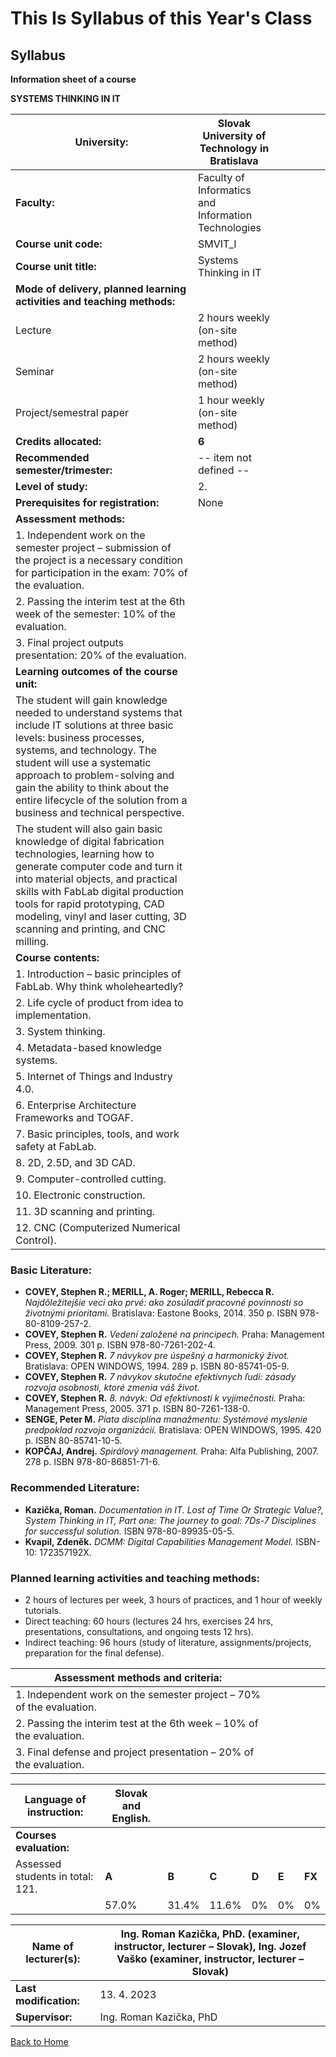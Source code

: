 # This Is Syllabus of this Year's Class #

## Syllabus

**Information sheet of a course**

**SYSTEMS THINKING IN IT**

| **University:**                     | Slovak University of Technology in Bratislava    | | | | | |
| ------------------------------------ | ------------------------------------------------ | - | - | - | - | - |
| **Faculty:**                         | Faculty of Informatics and Information Technologies | | | | | |
| **Course unit code:**                | SMVIT_I                                           | | | | | |
| **Course unit title:**               | Systems Thinking in IT                           | | | | | |
| **Mode of delivery, planned learning activities and teaching methods:** | | | | | | |
| Lecture                              | 2 hours weekly (on-site method)                  | | | | | |
| Seminar                              | 2 hours weekly (on-site method)                  | | | | | |
| Project/semestral paper              | 1 hour weekly (on-site method)                   | | | | | |
| **Credits allocated:**               | **6**                                             | | | | | |
| **Recommended semester/trimester:**  | -- item not defined --                          | | | | | |
| **Level of study:**                  | 2.                                               | | | | | |
| **Prerequisites for registration:**  | None                                             | | | | | |
| **Assessment methods:**              | | | | | | |
| 1. Independent work on the semester project – submission of the project is a necessary condition for participation in the exam: 70% of the evaluation. |
| 2. Passing the interim test at the 6th week of the semester: 10% of the evaluation. |
| 3. Final project outputs presentation: 20% of the evaluation. |
| **Learning outcomes of the course unit:** | | | | | |
| The student will gain knowledge needed to understand systems that include IT solutions at three basic levels: business processes, systems, and technology. The student will use a systematic approach to problem-solving and gain the ability to think about the entire lifecycle of the solution from a business and technical perspective. |
| The student will also gain basic knowledge of digital fabrication technologies, learning how to generate computer code and turn it into material objects, and practical skills with FabLab digital production tools for rapid prototyping, CAD modeling, vinyl and laser cutting, 3D scanning and printing, and CNC milling. |
| **Course contents:**                | | | | | | |
| 1. Introduction – basic principles of FabLab. Why think wholeheartedly? |
| 2. Life cycle of product from idea to implementation. |
| 3. System thinking. |
| 4. Metadata-based knowledge systems. |
| 5. Internet of Things and Industry 4.0. |
| 6. Enterprise Architecture Frameworks and TOGAF. |
| 7. Basic principles, tools, and work safety at FabLab. |
| 8. 2D, 2.5D, and 3D CAD. |
| 9. Computer-controlled cutting. |
| 10. Electronic construction. |
| 11. 3D scanning and printing. |
| 12. CNC (Computerized Numerical Control). |

### Basic Literature:

- **COVEY, Stephen R.; MERILL, A. Roger; MERILL, Rebecca R.** _Najdôležitejšie veci ako prvé: ako zosúladiť pracovné povinnosti so životnými prioritami._ Bratislava: Eastone Books, 2014. 350 p. ISBN 978-80-8109-257-2.
- **COVEY, Stephen R.** _Vedení založené na principech._ Praha: Management Press, 2009. 301 p. ISBN 978-80-7261-202-4.
- **COVEY, Stephen R.** _7 návykov pre úspešný a harmonický život._ Bratislava: OPEN WINDOWS, 1994. 289 p. ISBN 80-85741-05-9.
- **COVEY, Stephen R.** _7 návykov skutočne efektívnych ľudí: zásady rozvoja osobnosti, ktoré zmenia váš život._
- **COVEY, Stephen R.** _8. návyk: Od efektívnosti k vyjímečnosti._ Praha: Management Press, 2005. 371 p. ISBN 80-7261-138-0.
- **SENGE, Peter M.** _Piata disciplína manažmentu: Systémové myslenie predpoklad rozvoja organizácií._ Bratislava: OPEN WINDOWS, 1995. 420 p. ISBN 80-85741-10-5.
- **KOPČAJ, Andrej.** _Spirálový management._ Praha: Alfa Publishing, 2007. 278 p. ISBN 978-80-86851-71-6.

### Recommended Literature:

- **Kazička, Roman.** _Documentation in IT. Lost of Time Or Strategic Value?, System Thinking in IT, Part one: The journey to goal: 7Ds-7 Disciplines for successful solution._ ISBN 978-80-89935-05-5.
- **Kvapil, Zdeněk.** _DCMM: Digital Capabilities Management Model._ ISBN-10: 172357192X.

### Planned learning activities and teaching methods:

- 2 hours of lectures per week, 3 hours of practices, and 1 hour of weekly tutorials.
- Direct teaching: 60 hours (lectures 24 hrs, exercises 24 hrs, presentations, consultations, and ongoing tests 12 hrs).
- Indirect teaching: 96 hours (study of literature, assignments/projects, preparation for the final defense).

| **Assessment methods and criteria:** | | | | | | |
| ------------------------------------ | - | - | - | - | - | - |
| 1. Independent work on the semester project – 70% of the evaluation. | | | | | | |
| 2. Passing the interim test at the 6th week – 10% of the evaluation. | | | | | | |
| 3. Final defense and project presentation – 20% of the evaluation. | | | | | | |

| **Language of instruction:** | Slovak and English. | | | | | |
| -------------------------------- | ---------------- | - | - | - | - | - |
| **Courses evaluation:** | | | | | | |
| Assessed students in total: 121. | **A** | **B** | **C** | **D** | **E** | **FX** |
| | 57.0% | 31.4% | 11.6% | 0% | 0% | 0% |

| **Name of lecturer(s):** | Ing. Roman Kazička, PhD. (examiner, instructor, lecturer – Slovak), Ing. Jozef Vaško (examiner, instructor, lecturer – Slovak) |
| ------------------------ | ------------------------------------------------------------------------------------------------------------------------------- |
| **Last modification:**    | 13. 4. 2023                                                                                                                    |
| **Supervisor:**           | Ing. Roman Kazička, PhD                                                                                                         |

[Back to Home](Home.md)